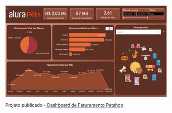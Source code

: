 ![Alt text](image.png)

Projeto publicado -<a href="https://lnkd.in/eYCvzpKd"> Dashboard de Faturamento Petshop</a>
